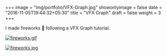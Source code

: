 +++
image = "img/portfolio/VFX-Graph.jpg"
showonlyimage = false
date = "2016-11-05T19:44:32+05:30"
title = "VFX Graph"
draft = false
weight = 3
+++

I made fireworks 🎇 following a VFX Graph tutorial.
<!--more-->

[![fireworks.gif][1]][1]

[![fireworks.jpg][2]][2]

[1]: /img/portfolio/VFX-Graph-1.gif
[2]: /img/portfolio/VFX-Graph-2.jpg

